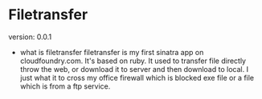 # Filetransfer

version: 0.0.1

* what is filetransfer
  filetransfer is my first sinatra app on cloudfoundry.com. It's based on ruby. It used to transfer file directly throw the web, or download it to server and then download to local.
    I just what it to cross my office firewall which is blocked exe file or a file which is from a ftp service.
